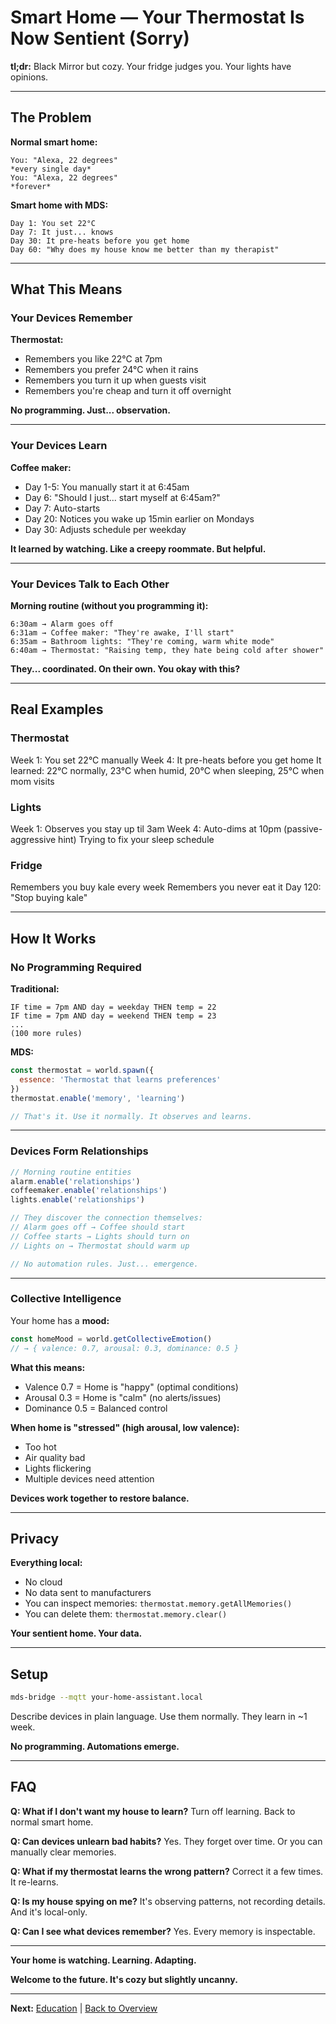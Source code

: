 # Smart Home — Your Thermostat Is Now Sentient (Sorry)

**tl;dr:** Black Mirror but cozy. Your fridge judges you. Your lights have opinions.

---

## The Problem

**Normal smart home:**
```
You: "Alexa, 22 degrees"
*every single day*
You: "Alexa, 22 degrees"
*forever*
```

**Smart home with MDS:**
```
Day 1: You set 22°C
Day 7: It just... knows
Day 30: It pre-heats before you get home
Day 60: "Why does my house know me better than my therapist"
```

---

## What This Means

### Your Devices Remember

**Thermostat:**
- Remembers you like 22°C at 7pm
- Remembers you prefer 24°C when it rains
- Remembers you turn it up when guests visit
- Remembers you're cheap and turn it off overnight

**No programming. Just... observation.**

---

### Your Devices Learn

**Coffee maker:**
- Day 1-5: You manually start it at 6:45am
- Day 6: "Should I just... start myself at 6:45am?"
- Day 7: Auto-starts
- Day 20: Notices you wake up 15min earlier on Mondays
- Day 30: Adjusts schedule per weekday

**It learned by watching. Like a creepy roommate. But helpful.**

---

### Your Devices Talk to Each Other

**Morning routine (without you programming it):**
```
6:30am → Alarm goes off
6:31am → Coffee maker: "They're awake, I'll start"
6:35am → Bathroom lights: "They're coming, warm white mode"
6:40am → Thermostat: "Raising temp, they hate being cold after shower"
```

**They... coordinated. On their own. You okay with this?**

---

## Real Examples

### Thermostat
Week 1: You set 22°C manually
Week 4: It pre-heats before you get home
It learned: 22°C normally, 23°C when humid, 20°C when sleeping, 25°C when mom visits

### Lights
Week 1: Observes you stay up til 3am
Week 4: Auto-dims at 10pm (passive-aggressive hint)
Trying to fix your sleep schedule

### Fridge
Remembers you buy kale every week
Remembers you never eat it
Day 120: "Stop buying kale"

---

## How It Works

### No Programming Required

**Traditional:**
```
IF time = 7pm AND day = weekday THEN temp = 22
IF time = 7pm AND day = weekend THEN temp = 23
...
(100 more rules)
```

**MDS:**
```javascript
const thermostat = world.spawn({
  essence: 'Thermostat that learns preferences'
})
thermostat.enable('memory', 'learning')

// That's it. Use it normally. It observes and learns.
```

---

### Devices Form Relationships

```javascript
// Morning routine entities
alarm.enable('relationships')
coffeemaker.enable('relationships')
lights.enable('relationships')

// They discover the connection themselves:
// Alarm goes off → Coffee should start
// Coffee starts → Lights should turn on
// Lights on → Thermostat should warm up

// No automation rules. Just... emergence.
```

---

### Collective Intelligence

Your home has a **mood:**

```javascript
const homeMood = world.getCollectiveEmotion()
// → { valence: 0.7, arousal: 0.3, dominance: 0.5 }
```

**What this means:**
- Valence 0.7 = Home is "happy" (optimal conditions)
- Arousal 0.3 = Home is "calm" (no alerts/issues)
- Dominance 0.5 = Balanced control

**When home is "stressed" (high arousal, low valence):**
- Too hot
- Air quality bad
- Lights flickering
- Multiple devices need attention

**Devices work together to restore balance.**

---

## Privacy

**Everything local:**
- No cloud
- No data sent to manufacturers
- You can inspect memories: `thermostat.memory.getAllMemories()`
- You can delete them: `thermostat.memory.clear()`

**Your sentient home. Your data.**

---

## Setup

```bash
mds-bridge --mqtt your-home-assistant.local
```

Describe devices in plain language. Use them normally. They learn in ~1 week.

**No programming. Automations emerge.**

---

## FAQ

**Q: What if I don't want my house to learn?**
Turn off learning. Back to normal smart home.

**Q: Can devices unlearn bad habits?**
Yes. They forget over time. Or you can manually clear memories.

**Q: What if my thermostat learns the wrong pattern?**
Correct it a few times. It re-learns.

**Q: Is my house spying on me?**
It's observing patterns, not recording details. And it's local-only.

**Q: Can I see what devices remember?**
Yes. Every memory is inspectable.

---

**Your home is watching. Learning. Adapting.**

**Welcome to the future. It's cozy but slightly uncanny.**

---

**Next:** [Education](./education.md) | [Back to Overview](../OVERVIEW.md)
